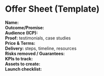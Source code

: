 # Offer Sheet (Template)

**Name:**  
**Outcome/Promise:**  
**Audience (ICP):**  
**Proof:** testimonials, case studies  
**Price & Terms:**  
**Delivery:** steps, timeline, resources  
**Risks removed / Guarantees:**  
**KPIs to track:**  
**Assets to create:**  
**Launch checklist:**
